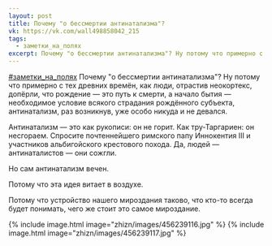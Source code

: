```yaml
---
layout: post
title: Почему "о бессмертии антинатализма"?
vk: https://vk.com/wall498858042_215
tags:
  - заметки_на_полях
excerpt: Почему "о бессмертии антинатализма"? Ну потому что примерно с тех древних времён, как люди, отрастив неокортекс, допёрли, что рождение — это путь к смерти, а начало бытия — необходимое условие всякого страдания рождённого субъекта, антинатализм, раз возникнув, уже особо никуда и не девался. Антинатализм — это как...
---
```

[#заметки_на_полях](poisk.html#заметки_на_полях) Почему "о бессмертии антинатализма"? Ну потому что примерно с тех древних времён, как люди, отрастив неокортекс, допёрли, что рождение — это путь к смерти, а начало бытия — необходимое условие всякого страдания рождённого субъекта, антинатализм, раз возникнув, уже особо никуда и не девался. 

Антинатализм — это как рукописи: он не горит. Как тру-Таргариен: он несгораем. Спросите почтеннейшего римского папу Иннокентия III и участников альбигойского крестового похода. Да, людей — антинаталистов — они сожгли. 

Но сам антинатализм вечен. 

Потому что эта идея витает в воздухе. 

Потому что устройство нашего мироздания таково, что кто-то всегда будет понимать, чего же стоит это самое мироздание.

{% include image.html image="zhizn/images/456239116.jpg" %}
{% include image.html image="zhizn/images/456239117.jpg" %}